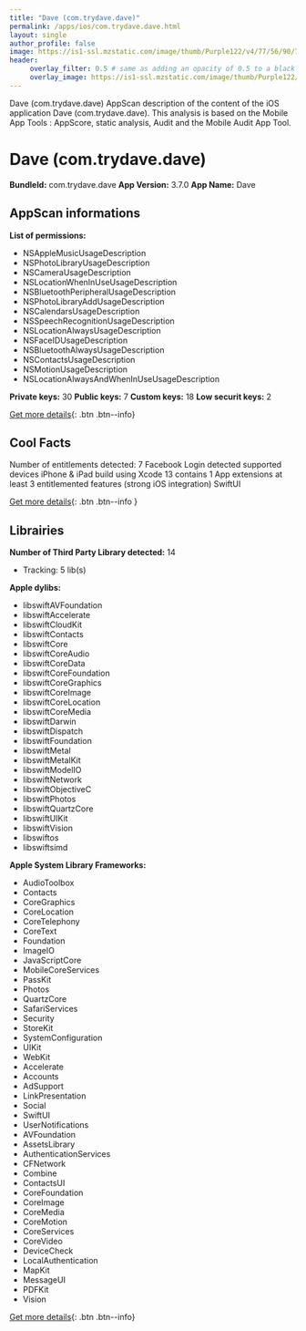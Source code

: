 ```yaml
---
title: "Dave (com.trydave.dave)"
permalink: /apps/ios/com.trydave.dave.html
layout: single
author_profile: false
image: https://is1-ssl.mzstatic.com/image/thumb/Purple122/v4/77/56/90/775690ff-8928-2e39-d46c-b79449c8f324/AppIcon-0-0-1x_U007emarketing-0-0-0-7-0-0-sRGB-0-0-0-GLES2_U002c0-512MB-85-220-0-0.png/512x512bb.jpg
header: 
     overlay_filter: 0.5 # same as adding an opacity of 0.5 to a black background
     overlay_image: https://is1-ssl.mzstatic.com/image/thumb/Purple122/v4/77/56/90/775690ff-8928-2e39-d46c-b79449c8f324/AppIcon-0-0-1x_U007emarketing-0-0-0-7-0-0-sRGB-0-0-0-GLES2_U002c0-512MB-85-220-0-0.png/512x512bb.jpg
---
```

Dave (com.trydave.dave) AppScan description of the content of the iOS application Dave (com.trydave.dave). This analysis is based on the Mobile App Tools : AppScore, static analysis, Audit and the Mobile Audit App Tool.

# Dave (com.trydave.dave)

**BundleId:** com.trydave.dave
**App Version:** 3.7.0
**App Name:** Dave


## AppScan informations 

**List of permissions:** 
- NSAppleMusicUsageDescription
- NSPhotoLibraryUsageDescription
- NSCameraUsageDescription
- NSLocationWhenInUseUsageDescription
- NSBluetoothPeripheralUsageDescription
- NSPhotoLibraryAddUsageDescription
- NSCalendarsUsageDescription
- NSSpeechRecognitionUsageDescription
- NSLocationAlwaysUsageDescription
- NSFaceIDUsageDescription
- NSBluetoothAlwaysUsageDescription
- NSContactsUsageDescription
- NSMotionUsageDescription
- NSLocationAlwaysAndWhenInUseUsageDescription
  
  
**Private keys:** 30
**Public keys:** 7
**Custom keys:** 18
**Low securit keys:** 2
  
[Get more details](/pricing.html){: .btn .btn--info}

## Cool Facts

Number of entitlements detected: 7
Facebook Login detected
supported devices iPhone & iPad
build using Xcode 13
contains 1 App extensions
at least 3 entitlemented features (strong iOS integration)
SwiftUI
  
[Get more details](/pricing.html){: .btn .btn--info }

## Librairies 
**Number of Third Party Library detected:** 14
- Tracking: 5 lib(s)


**Apple dylibs:**
- libswiftAVFoundation
- libswiftAccelerate
- libswiftCloudKit
- libswiftContacts
- libswiftCore
- libswiftCoreAudio
- libswiftCoreData
- libswiftCoreFoundation
- libswiftCoreGraphics
- libswiftCoreImage
- libswiftCoreLocation
- libswiftCoreMedia
- libswiftDarwin
- libswiftDispatch
- libswiftFoundation
- libswiftMetal
- libswiftMetalKit
- libswiftModelIO
- libswiftNetwork
- libswiftObjectiveC
- libswiftPhotos
- libswiftQuartzCore
- libswiftUIKit
- libswiftVision
- libswiftos
- libswiftsimd


**Apple System Library Frameworks:**
- AudioToolbox
- Contacts
- CoreGraphics
- CoreLocation
- CoreTelephony
- CoreText
- Foundation
- ImageIO
- JavaScriptCore
- MobileCoreServices
- PassKit
- Photos
- QuartzCore
- SafariServices
- Security
- StoreKit
- SystemConfiguration
- UIKit
- WebKit
- Accelerate
- Accounts
- AdSupport
- LinkPresentation
- Social
- SwiftUI
- UserNotifications
- AVFoundation
- AssetsLibrary
- AuthenticationServices
- CFNetwork
- Combine
- ContactsUI
- CoreFoundation
- CoreImage
- CoreMedia
- CoreMotion
- CoreServices
- CoreVideo
- DeviceCheck
- LocalAuthentication
- MapKit
- MessageUI
- PDFKit
- Vision


  
[Get more details](/pricing.html){: .btn .btn--info}

